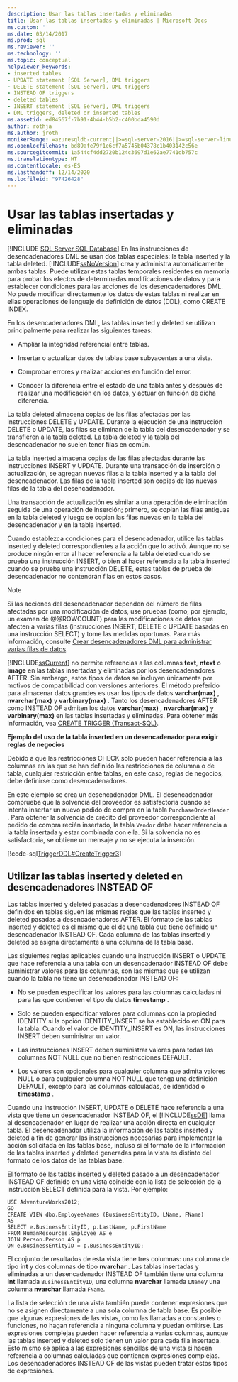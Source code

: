 ```yaml
---
description: Usar las tablas insertadas y eliminadas
title: Usar las tablas insertadas y eliminadas | Microsoft Docs
ms.custom: ''
ms.date: 03/14/2017
ms.prod: sql
ms.reviewer: ''
ms.technology: ''
ms.topic: conceptual
helpviewer_keywords:
- inserted tables
- UPDATE statement [SQL Server], DML triggers
- DELETE statement [SQL Server], DML triggers
- INSTEAD OF triggers
- deleted tables
- INSERT statement [SQL Server], DML triggers
- DML triggers, deleted or inserted tables
ms.assetid: ed84567f-7b91-4b44-b5b2-c400bda4590d
author: rothja
ms.author: jroth
monikerRange: =azuresqldb-current||>=sql-server-2016||>=sql-server-linux-2017||=azuresqldb-mi-current
ms.openlocfilehash: bd89afe79f1e6cf7a5745b04378c1b403142c56e
ms.sourcegitcommit: 1a544cf4dd2720b124c3697d1e62ae7741db757c
ms.translationtype: HT
ms.contentlocale: es-ES
ms.lasthandoff: 12/14/2020
ms.locfileid: "97426428"
---
```

# <a name="use-the-inserted-and-deleted-tables"></a>Usar las tablas insertadas y eliminadas
[!INCLUDE [SQL Server SQL Database](../../includes/applies-to-version/sql-asdb.md)]
  En las instrucciones de desencadenadores DML se usan dos tablas especiales: la tabla inserted y la tabla deleted. [!INCLUDE[ssNoVersion](../../includes/ssnoversion-md.md)] crea y administra automáticamente ambas tablas. Puede utilizar estas tablas temporales residentes en memoria para probar los efectos de determinadas modificaciones de datos y para establecer condiciones para las acciones de los desencadenadores DML. No puede modificar directamente los datos de estas tablas ni realizar en ellas operaciones de lenguaje de definición de datos (DDL), como CREATE INDEX.  
  
 En los desencadenadores DML, las tablas inserted y deleted se utilizan principalmente para realizar las siguientes tareas:  
  
-   Ampliar la integridad referencial entre tablas.  
  
-   Insertar o actualizar datos de tablas base subyacentes a una vista.  
  
-   Comprobar errores y realizar acciones en función del error.  
  
-   Conocer la diferencia entre el estado de una tabla antes y después de realizar una modificación en los datos, y actuar en función de dicha diferencia.  
  
 La tabla deleted almacena copias de las filas afectadas por las instrucciones DELETE y UPDATE. Durante la ejecución de una instrucción DELETE o UPDATE, las filas se eliminan de la tabla del desencadenador y se transfieren a la tabla deleted. La tabla deleted y la tabla del desencadenador no suelen tener filas en común.  
  
 La tabla inserted almacena copias de las filas afectadas durante las instrucciones INSERT y UPDATE. Durante una transacción de inserción o actualización, se agregan nuevas filas a la tabla inserted y a la tabla del desencadenador. Las filas de la tabla inserted son copias de las nuevas filas de la tabla del desencadenador.  
  
 Una transacción de actualización es similar a una operación de eliminación seguida de una operación de inserción; primero, se copian las filas antiguas en la tabla deleted y luego se copian las filas nuevas en la tabla del desencadenador y en la tabla inserted.  
  
 Cuando establezca condiciones para el desencadenador, utilice las tablas inserted y deleted correspondientes a la acción que lo activó. Aunque no se produce ningún error al hacer referencia a la tabla deleted cuando se prueba una instrucción INSERT, o bien al hacer referencia a la tabla inserted cuando se prueba una instrucción DELETE, estas tablas de prueba del desencadenador no contendrán filas en estos casos.  
  
> [!NOTE]  
>  Si las acciones del desencadenador dependen del número de filas afectadas por una modificación de datos, use pruebas (como, por ejemplo, un examen de @@ROWCOUNT) para las modificaciones de datos que afecten a varias filas (instrucciones INSERT, DELETE o UPDATE basadas en una instrucción SELECT) y tome las medidas oportunas. Para más información, consulte [Crear desencadenadores DML para administrar varias filas de datos](../../relational-databases/triggers/create-dml-triggers-to-handle-multiple-rows-of-data.md).
  
 [!INCLUDE[ssCurrent](../../includes/sscurrent-md.md)] no permite referencias a las columnas **text**, **ntext** o **image** en las tablas insertadas y eliminadas por los desencadenadores AFTER. Sin embargo, estos tipos de datos se incluyen únicamente por motivos de compatibilidad con versiones anteriores. El método preferido para almacenar datos grandes es usar los tipos de datos **varchar(max)** , **nvarchar(max)** y **varbinary(max)** . Tanto los desencadenadores AFTER como INSTEAD OF admiten los datos **varchar(max)** , **nvarchar(max)** y **varbinary(max)** en las tablas insertadas y eliminadas. Para obtener más información, vea [CREATE TRIGGER &#40;Transact-SQL&#41;](../../t-sql/statements/create-trigger-transact-sql.md).  
  
 **Ejemplo del uso de la tabla inserted en un desencadenador para exigir reglas de negocios**  
  
 Debido a que las restricciones CHECK solo pueden hacer referencia a las columnas en las que se han definido las restricciones de columna o de tabla, cualquier restricción entre tablas, en este caso, reglas de negocios, debe definirse como desencadenadores.  
  
 En este ejemplo se crea un desencadenador DML. El desencadenador comprueba que la solvencia del proveedor es satisfactoria cuando se intenta insertar un nuevo pedido de compra en la tabla `PurchaseOrderHeader` . Para obtener la solvencia de crédito del proveedor correspondiente al pedido de compra recién insertado, la tabla `Vendor` debe hacer referencia a la tabla insertada y estar combinada con ella. Si la solvencia no es satisfactoria, se obtiene un mensaje y no se ejecuta la inserción.
  
 [!code-sql[TriggerDDL#CreateTrigger3](../../relational-databases/triggers/codesnippet/tsql/use-the-inserted-and-del_1.sql)]  
  
## <a name="using-the-inserted-and-deleted-tables-in-instead-of-triggers"></a>Utilizar las tablas inserted y deleted en desencadenadores INSTEAD OF  
 Las tablas inserted y deleted pasadas a desencadenadores INSTEAD OF definidos en tablas siguen las mismas reglas que las tablas inserted y deleted pasadas a desencadenadores AFTER. El formato de las tablas inserted y deleted es el mismo que el de una tabla que tiene definido un desencadenador INSTEAD OF. Cada columna de las tablas inserted y deleted se asigna directamente a una columna de la tabla base.  
  
 Las siguientes reglas aplicables cuando una instrucción INSERT o UPDATE que hace referencia a una tabla con un desencadenador INSTEAD OF debe suministrar valores para las columnas, son las mismas que se utilizan cuando la tabla no tiene un desencadenador INSTEAD OF:  
  
-   No se pueden especificar los valores para las columnas calculadas ni para las que contienen el tipo de datos **timestamp** .  
  
-   Solo se pueden especificar valores para columnas con la propiedad IDENTITY si la opción IDENTITY_INSERT se ha establecido en ON para la tabla. Cuando el valor de IDENTITY_INSERT es ON, las instrucciones INSERT deben suministrar un valor.  
  
-   Las instrucciones INSERT deben suministrar valores para todas las columnas NOT NULL que no tienen restricciones DEFAULT.  
  
-   Los valores son opcionales para cualquier columna que admita valores NULL o para cualquier columna NOT NULL que tenga una definición DEFAULT, excepto para las columnas calculadas, de identidad o **timestamp** .  
  
 Cuando una instrucción INSERT, UPDATE o DELETE hace referencia a una vista que tiene un desencadenador INSTEAD OF, el [!INCLUDE[ssDE](../../includes/ssde-md.md)] llama al desencadenador en lugar de realizar una acción directa en cualquier tabla. El desencadenador utiliza la información de las tablas inserted y deleted a fin de generar las instrucciones necesarias para implementar la acción solicitada en las tablas base, incluso si el formato de la información de las tablas inserted y deleted generadas para la vista es distinto del formato de los datos de las tablas base.  
  
 El formato de las tablas inserted y deleted pasado a un desencadenador INSTEAD OF definido en una vista coincide con la lista de selección de la instrucción SELECT definida para la vista. Por ejemplo:  
  
```  
USE AdventureWorks2012;  
GO  
CREATE VIEW dbo.EmployeeNames (BusinessEntityID, LName, FName)  
AS  
SELECT e.BusinessEntityID, p.LastName, p.FirstName  
FROM HumanResources.Employee AS e   
JOIN Person.Person AS p  
ON e.BusinessEntityID = p.BusinessEntityID;  
```  
  
 El conjunto de resultados de esta vista tiene tres columnas: una columna de tipo **int** y dos columnas de tipo **nvarchar** . Las tablas insertadas y eliminadas a un desencadenador INSTEAD OF también tiene una columna **int** llamada `BusinessEntityID`, una columna **nvarchar** llamada `LName`y una columna **nvarchar** llamada `FName`.  
  
 La lista de selección de una vista también puede contener expresiones que no se asignen directamente a una sola columna de tabla base. Es posible que algunas expresiones de las vistas, como las llamadas a constantes o funciones, no hagan referencia a ninguna columna y puedan omitirse. Las expresiones complejas pueden hacer referencia a varias columnas, aunque las tablas inserted y deleted solo tienen un valor para cada fila insertada. Esto mismo se aplica a las expresiones sencillas de una vista si hacen referencia a columnas calculadas que contienen expresiones complejas. Los desencadenadores INSTEAD OF de las vistas pueden tratar estos tipos de expresiones.  
  
  
